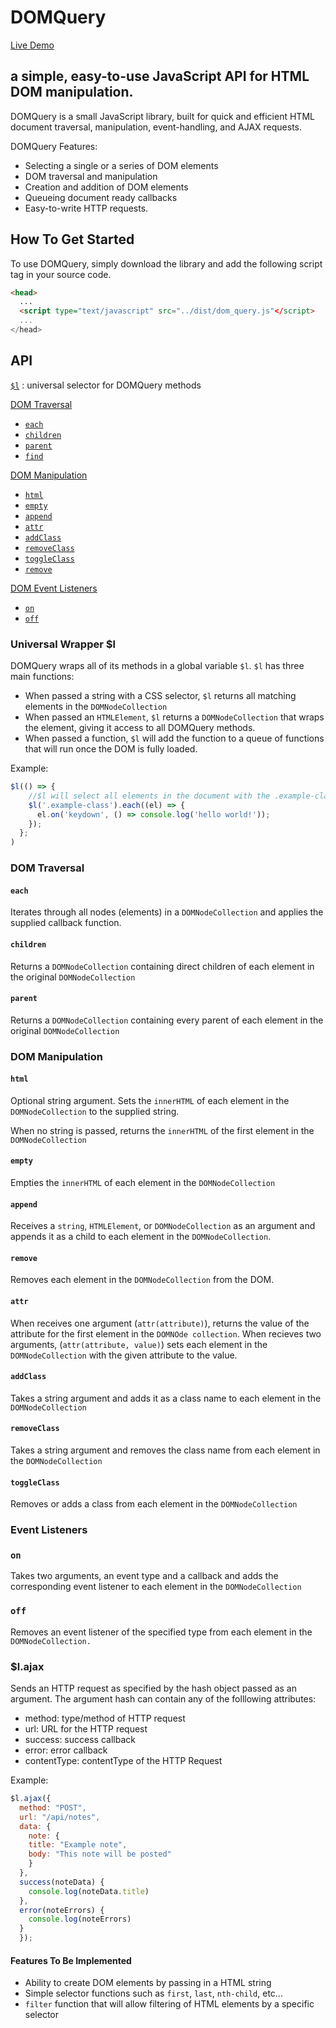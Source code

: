 # DOMQuery

[Live Demo](https://github.com/madnivek/SnakeGame)

## a simple, easy-to-use JavaScript API for HTML DOM manipulation.

DOMQuery is a small JavaScript library, built for quick and efficient HTML document traversal, manipulation, event-handling, and AJAX requests.

DOMQuery Features:

* Selecting a single or a series of DOM elements
* DOM traversal and manipulation
* Creation and addition of DOM elements
* Queueing document ready callbacks
* Easy-to-write HTTP requests.

## How To Get Started

To use DOMQuery, simply download the library and add the following script tag in your source code.

```HTML
<head>
  ...
  <script type="text/javascript" src="../dist/dom_query.js"</script>
  ...
</head>
```

## API

[`$l`](#l) : universal selector for DOMQuery methods

[DOM Traversal](#dom-traversal)

* [`each`](#each)
* [`children`](#children)
* [`parent`](#parent)
* [`find`](#find)

[DOM Manipulation](#dom-manipulation)

* [`html`](#html)
* [`empty`](#empty)
* [`append`](#append)
* [`attr`](#attr)
* [`addClass`](#addClass)
* [`removeClass`](#removeClass)
* [`toggleClass`](#toggleClass)
* [`remove`](#remove)

[DOM Event Listeners](#event-listeners)

* [`on`](#on)
* [`off`](#off)

### Universal Wrapper $l

DOMQuery wraps all of its methods in a global variable `$l`. `$l` has three main functions:

* When passed a string with a CSS selector, `$l` returns all matching elements in the `DOMNodeCollection`
* When passed an `HTMLElement`, `$l` returns a `DOMNodeCollection` that wraps the element, giving it access to all DOMQuery methods.
* When passed a function, `$l` will add the function to a queue of functions that will run once the DOM is fully loaded.

Example:

```javascript
$l(() => {
    //$l will select all elements in the document with the .example-class class and attach an event listener to each element in the resulting `DOMNodeCollection`
    $l('.example-class').each((el) => {
      el.on('keydown', () => console.log('hello world!'));
    });
  };
)
```

### DOM Traversal

#### `each`
Iterates through all nodes (elements) in a `DOMNodeCollection` and applies the supplied callback function.

#### `children`
Returns a `DOMNodeCollection` containing direct children of each element in the original `DOMNodeCollection`

#### `parent`
Returns a `DOMNodeCollection` containing every parent of each element in the original `DOMNodeCollection`

### DOM Manipulation

#### `html`
Optional string argument. Sets the `innerHTML` of each element in the `DOMNodeCollection` to the supplied string.

When no string is passed, returns the `innerHTML` of the first element in the `DOMNodeCollection`

#### `empty`
Empties the `innerHTML` of each element in the `DOMNodeCollection`

#### `append`
Receives a `string`, `HTMLElement`, or `DOMNodeCollection` as an argument and appends it as a child to each element in the `DOMNodeCollection`.

#### `remove`
Removes each element in the `DOMNodeCollection` from the DOM.

#### `attr`
When receives one argument (`attr(attribute)`), returns the value of the attribute for the first element in the `DOMNOde collection`. When recieves two arguments, (`attr(attribute, value)`) sets each element in the `DOMNodeCollection` with the given attribute to the value.


#### `addClass`
Takes a string argument and adds it as a class name to each element in the `DOMNodeCollection`

#### `removeClass`
Takes a string argument and removes the class name from each element in the `DOMNodeCollection`

#### `toggleClass`
Removes or adds a class from each element in the `DOMNodeCollection`

### Event Listeners

### `on`
Takes two arguments, an event type and a callback and adds the corresponding event listener to each element in the `DOMNodeCollection`

### `off`
Removes an event listener of the specified type from each element in the `DOMNodeCollection.`

### $l.ajax

Sends an HTTP request as specified by the hash object passed as an argument. The argument hash can contain any of the folllowing attributes:
* method: type/method of HTTP request
* url: URL for the HTTP request
* success: success callback
* error: error callback
* contentType: contentType of the HTTP Request

Example:

```javascript
$l.ajax({
  method: "POST",
  url: "/api/notes",
  data: {
    note: {
    title: "Example note",
    body: "This note will be posted"
    }
  },
  success(noteData) {
    console.log(noteData.title)
  },
  error(noteErrors) {
    console.log(noteErrors)
  }
  });
```

#### Features To Be Implemented

* Ability to create DOM elements by passing in a HTML string
* Simple selector functions such as `first`, `last`, `nth-child`, etc...
* `filter` function that will allow filtering of HTML elements by a specific selector
